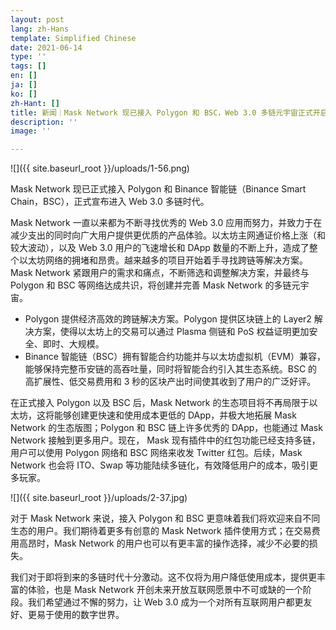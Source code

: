 ```yaml
---
layout: post
lang: zh-Hans
template: Simplified Chinese
date: 2021-06-14
type: ''
tags: []
en: []
ja: []
ko: []
zh-Hant: []
title: 新闻｜Mask Network 现已接入 Polygon 和 BSC，Web 3.0 多链元宇宙正式开启
description: ''
image: ''

---
```

![]({{ site.baseurl_root }}/uploads/1-56.png)

Mask Network 现已正式接入 Polygon 和 Binance 智能链（Binance Smart Chain，BSC），正式宣布进入 Web 3.0 多链时代。

Mask Network 一直以来都为不断寻找优秀的 Web 3.0 应用而努力，并致力于在减少支出的同时向广大用户提供更优质的产品体验。以太坊主网通证价格上涨（和较大波动），以及 Web 3.0 用户的飞速增长和 DApp 数量的不断上升，造成了整个以太坊网络的拥堵和昂贵。越来越多的项目开始着手寻找跨链等解决方案。Mask Network 紧跟用户的需求和痛点，不断筛选和调整解决方案，并最终与 Polygon 和 BSC 等网络达成共识，将创建并完善 Mask Network 的多链元宇宙。

* Polygon 提供经济高效的跨链解决方案。Polygon 提供区块链上的 Layer2 解决方案，使得以太坊上的交易可以通过 Plasma 侧链和 PoS 权益证明更加安全、即时、大规模。
* Binance 智能链（BSC）拥有智能合约功能并与以太坊虚拟机（EVM）兼容，能够保持完整币安链的高吞吐量，同时将智能合约引入其生态系统。BSC 的高扩展性、低交易费用和 3 秒的区块产出时间使其收到了用户的广泛好评。

在正式接入 Polygon 以及 BSC 后，Mask Network 的生态项目将不再局限于以太坊，这将能够创建更快速和使用成本更低的 DApp，并极大地拓展 Mask Network 的生态版图；Polygon 和 BSC 链上许多优秀的 DApp，也能通过 Mask Network 接触到更多用户。现在， Mask 现有插件中的红包功能已经支持多链，用户可以使用 Polygon 网络和 BSC 网络来收发 Twitter 红包。后续，Mask Network 也会将 ITO、Swap 等功能陆续多链化，有效降低用户的成本，吸引更多玩家。

![]({{ site.baseurl_root }}/uploads/2-37.jpg)

对于 Mask Network 来说，接入 Polygon 和 BSC 更意味着我们将欢迎来自不同生态的用户。我们期待着更多有创意的 Mask Network 插件使用方式；在交易费用高昂时，Mask Network 的用户也可以有更丰富的操作选择，减少不必要的损失。

我们对于即将到来的多链时代十分激动。这不仅将为用户降低使用成本，提供更丰富的体验，也是 Mask Network 开创未来开放互联网愿景中不可或缺的一个阶段。我们希望通过不懈的努力，让 Web 3.0 成为一个对所有互联网用户都更友好、更易于使用的数字世界。